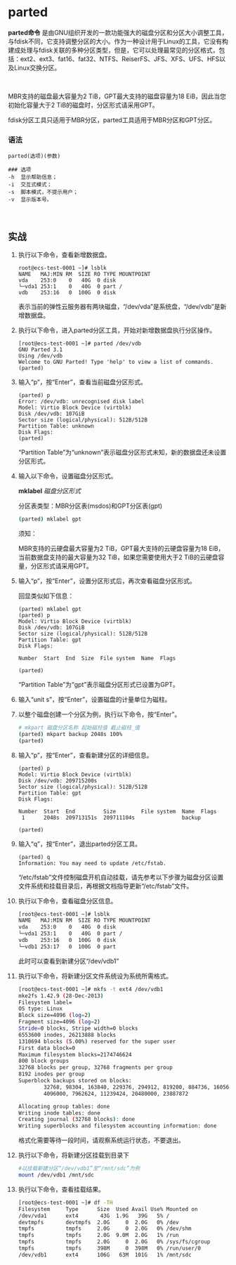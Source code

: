 # parted

**parted命令** 是由GNU组织开发的一款功能强大的磁盘分区和分区大小调整工具，与fdisk不同，它支持调整分区的大小。作为一种设计用于Linux的工具，它没有构建成处理与fdisk关联的多种分区类型，但是，它可以处理最常见的分区格式，包括：ext2、ext3、fat16、fat32、NTFS、ReiserFS、JFS、XFS、UFS、HFS以及Linux交换分区。

‍

MBR支持的磁盘最大容量为2 TiB，GPT最大支持的磁盘容量为18 EiB，因此当您初始化容量大于2 TiB的磁盘时，分区形式请采用GPT。

fdisk分区工具只适用于MBR分区，parted工具适用于MBR分区和GPT分区。

### 语法

```
parted(选项)(参数)

### 选项
-h  显示帮助信息；
-i  交互式模式；
-s  脚本模式，不提示用户；
-v  显示版本号。
```

‍

## 实战

1. 执行以下命令，查看新增数据盘。

    ```
    root@ecs-test-0001 ~]# lsblk
    NAME   MAJ:MIN RM  SIZE RO TYPE MOUNTPOINT
    vda    253:0    0   40G  0 disk
    └─vda1 253:1    0   40G  0 part /
    vdb    253:16   0  100G  0 disk
    ```

    表示当前的弹性云服务器有两块磁盘，“/dev/vda”是系统盘，“/dev/vdb”是新增数据盘。
2. 执行以下命令，进入parted分区工具，开始对新增数据盘执行分区操作。

    ```
    [root@ecs-test-0001 ~]# parted /dev/vdb
    GNU Parted 3.1
    Using /dev/vdb
    Welcome to GNU Parted! Type 'help' to view a list of commands.
    (parted) 
    ```
3. 输入“p”，按“Enter”，查看当前磁盘分区形式。

    ```
    (parted) p
    Error: /dev/vdb: unrecognised disk label
    Model: Virtio Block Device (virtblk)
    Disk /dev/vdb: 107GiB
    Sector size (logical/physical): 512B/512B
    Partition Table: unknown
    Disk Flags:
    (parted) 
    ```

    “Partition Table”为“unknown”表示磁盘分区形式未知，新的数据盘还未设置分区形式。
4. 输入以下命令，设置磁盘分区形式。

    **mklabel** *磁盘分区形式*

    分区表类型：MBR分区表(msdos)和GPT分区表(gpt)

    ```bash
    (parted) mklabel gpt
    ```

    ​须知：

    MBR支持的云硬盘最大容量为2 TiB，GPT最大支持的云硬盘容量为18 EiB，当前数据盘支持的最大容量为32 TiB，如果您需要使用大于2 TiB的云硬盘容量，分区形式请采用GPT。
5. 输入“p”，按“Enter”，设置分区形式后，再次查看磁盘分区形式。

    回显类似如下信息：

    ```
    (parted) mklabel gpt
    (parted) p
    Model: Virtio Block Device (virtblk)
    Disk /dev/vdb: 107GiB
    Sector size (logical/physical): 512B/512B
    Partition Table: gpt
    Disk Flags:

    Number  Start  End  Size  File system  Name  Flags

    (parted) 
    ```

    “Partition Table”为“gpt”表示磁盘分区形式已设置为GPT。
6. 输入“unit s”，按“Enter”，设置磁盘的计量单位为磁柱。
7. 以整个磁盘创建一个分区为例，执行以下命令，按“Enter”。

    ```bash
    # mkpart 磁盘分区名称 起始磁柱值 截止磁柱_值
    (parted) mkpart backup 2048s 100%
    (parted)
    ```
8. 输入“p”，按“Enter”，查看新建分区的详细信息。

    ```
    (parted) p
    Model: Virtio Block Device (virtblk)
    Disk /dev/vdb: 209715200s
    Sector size (logical/physical): 512B/512B
    Partition Table: gpt
    Disk Flags:

    Number  Start  End         Size        File system  Name  Flags
     1      2048s  209713151s  209711104s               backup

    (parted) 
    ```
9. 输入“q”，按“Enter”，退出parted分区工具。

    ```
    (parted) q
    Information: You may need to update /etc/fstab.
    ```

    “/etc/fstab”文件控制磁盘开机自动挂载，请先参考以下步骤为磁盘分区设置文件系统和挂载目录后，再根据文档指导更新“/etc/fstab”文件。
10. 执行以下命令，查看磁盘分区信息。

     ```bash
     [root@ecs-test-0001 ~]# lsblk
     NAME   MAJ:MIN RM  SIZE RO TYPE MOUNTPOINT
     vda    253:0    0   40G  0 disk
     └─vda1 253:1    0   40G  0 part /
     vdb    253:16   0  100G  0 disk
     └─vdb1 253:17   0  100G  0 part
     ```

    此时可以查看到新建分区“/dev/vdb1”

11. 执行以下命令，将新建分区文件系统设为系统所需格式。

     ```bash
     [root@ecs-test-0001 ~]# mkfs -t ext4 /dev/vdb1
     mke2fs 1.42.9 (28-Dec-2013)
     Filesystem label=
     OS type: Linux
     Block size=4096 (log=2)
     Fragment size=4096 (log=2)
     Stride=0 blocks, Stripe width=0 blocks
     6553600 inodes, 26213888 blocks
     1310694 blocks (5.00%) reserved for the super user
     First data block=0
     Maximum filesystem blocks=2174746624
     800 block groups
     32768 blocks per group, 32768 fragments per group
     8192 inodes per group
     Superblock backups stored on blocks:
             32768, 98304, 163840, 229376, 294912, 819200, 884736, 1605632, 2654208,
             4096000, 7962624, 11239424, 20480000, 23887872

     Allocating group tables: done
     Writing inode tables: done
     Creating journal (32768 blocks): done
     Writing superblocks and filesystem accounting information: done
     ```

    格式化需要等待一段时间，请观察系统运行状态，不要退出。

12. 执行以下命令，将新建分区挂载到目录下

     ```bash
     #以挂载新建分区“/dev/vdb1”至“/mnt/sdc”为例
     mount /dev/vdb1 /mnt/sdc
     ```

13. 执行以下命令，查看挂载结果。

     ```bash
     [root@ecs-test-0001 ~]# df -TH
     Filesystem     Type      Size  Used Avail Use% Mounted on
     /dev/vda1      ext4       43G  1.9G   39G   5% /
     devtmpfs       devtmpfs  2.0G     0  2.0G   0% /dev
     tmpfs          tmpfs     2.0G     0  2.0G   0% /dev/shm
     tmpfs          tmpfs     2.0G  9.0M  2.0G   1% /run
     tmpfs          tmpfs     2.0G     0  2.0G   0% /sys/fs/cgroup
     tmpfs          tmpfs     398M     0  398M   0% /run/user/0
     /dev/vdb1      ext4      106G   63M  101G   1% /mnt/sdc
     ```
